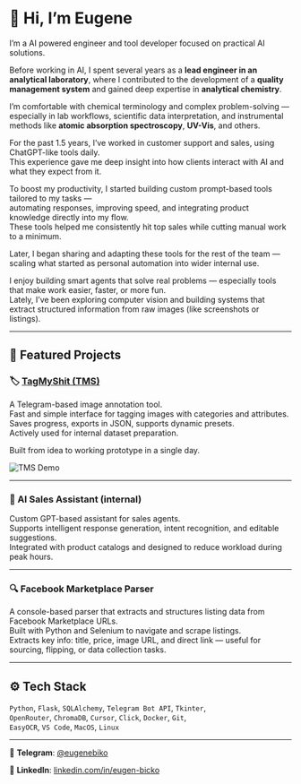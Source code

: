 # 👋 Hi, I’m Eugene

I’m a AI powered engineer and tool developer focused on practical AI solutions.

Before working in AI, I spent several years as a **lead engineer in an analytical laboratory**, where I contributed to the development of a **quality management system** and gained deep expertise in **analytical chemistry**.

I’m comfortable with chemical terminology and complex problem-solving — especially in lab workflows, scientific data interpretation, and instrumental methods like **atomic absorption spectroscopy**, **UV-Vis**, and others.

For the past 1.5 years, I’ve worked in customer support and sales, using ChatGPT-like tools daily.  
This experience gave me deep insight into how clients interact with AI and what they expect from it.

To boost my productivity, I started building custom prompt-based tools tailored to my tasks —  
automating responses, improving speed, and integrating product knowledge directly into my flow.  
These tools helped me consistently hit top sales while cutting manual work to a minimum.

Later, I began sharing and adapting these tools for the rest of the team — scaling what started as personal automation into wider internal use.

I enjoy building smart agents that solve real problems — especially tools that make work easier, faster, or more fun.  
Lately, I’ve been exploring computer vision and building systems that extract structured information from raw images (like screenshots or listings).

---

## 🚀 Featured Projects


### 🏷️ [TagMyShit (TMS)](https://github.com/BES420/TMS)  

A Telegram-based image annotation tool.  
Fast and simple interface for tagging images with categories and attributes.  
Saves progress, exports in JSON, supports dynamic presets.  
Actively used for internal dataset preparation.

Built from idea to working prototype in a single day.

![TMS Demo](/demo.gif)

---

### 🧠 AI Sales Assistant (internal)  
Custom GPT-based assistant for sales agents.  
Supports intelligent response generation, intent recognition, and editable suggestions.  
Integrated with product catalogs and designed to reduce workload during peak hours.

---

### 🔍 Facebook Marketplace Parser

A console-based parser that extracts and structures listing data from Facebook Marketplace URLs.  
Built with Python and Selenium to navigate and scrape listings.  
Extracts key info: title, price, image URL, and direct link — useful for sourcing, flipping, or data collection tasks.

---

## ⚙️ Tech Stack

`Python`, `Flask`, `SQLAlchemy`, `Telegram Bot API`, `Tkinter`,  
`OpenRouter`, `ChromaDB`, `Cursor`, `Click`, `Docker`, `Git`,  
`EasyOCR`, `VS Code`, `MacOS`, `Linux`

___

💬 **Telegram**: [@eugenebiko](https://t.me/eugenebiko)

🔗 **LinkedIn**: [linkedin.com/in/eugen-bicko](https://www.linkedin.com/in/eugen-bicko/)

